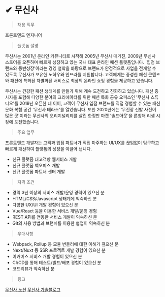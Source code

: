 # ✔ 무신사

> 채용 직무

프론트엔드 엔지니어

> 플랫폼 설명

무신사는 2001년 온라인 커뮤니티로 시작해 2005년 무신사 매거진, 2009년 무신사 스토어를 오픈하며 빠르게 성장하고 있는 국내 대표 온라인 패션 플랫폼입니다. '입점 브랜드와 동반성장'이라는 경영 철학을 바탕으로 브랜드가 안정적으로 사업을 전개할 수 있도록 무신사가 보유한 노하우와 인프라를 지원합니다. 고객에게는 풍성한 패션 콘텐츠와 패션에 특화된 차별화된 서비스로 최상의 온라인 쇼핑 경험을 제공하고 있습니다.

무신사는 건강한 패션 생태계를 만들기 위해 계속 도전하고 진화하고 있습니다. 패션 종사자를 포함해 다양한 분야의 크리에이터를 위한 패션 특화 공유 오피스인 '무신사 스튜디오'를 2018년 오픈한 데 이어, 고객이 무신사 입점 브랜드를 직접 경험할 수 있는 패션 문화 복합 공간 '무신사 테라스'를 열었습니다. 또한 2020년에는 '무진장 신발 사진이 많은 곳'이라는 무신사의 오리지널리티를 살린 한정판 마켓 '솔드아웃'을 론칭해 리셀 시장에 도전했습니다.


> 주요 업무

프론트엔드 개발자는 고객과 입점 파트너가 직접 마주하는 UI/UX를 끊임없이 탐구하고 빠르게 개선하여 플랫폼의 성장을 이끌어 냅니다.

- 신규 플랫폼 대고객향 웹서비스 개발
- 신규 플랫폼 백오피스 개발
- 신규 플랫폼 파트너 센터 개발

> 자격 조건
  
- 경력 3년 이상의 서비스 개발/운영 경력이 있으신 분
- HTML/CSS/Javascript 생태계에 익숙하신 분
- 다양한 UX/UI 개발 경험이 있으신 분
- Vue/React 등을 이용한 서비스 개발/운영 경험
- REST API를 연동한 서비스 개발이 익숙하신 분
- Git의 사용 방법과 브랜치를 이용한 협업이 익숙하신 분

> 우대사항

- Webpack, Rollup 등 모듈 번들러에 대한 이해가 깊으신 분
- Next/Nuxt 등 SSR 프로젝트 개발 경험이 있으신 분
- 이커머스 서비스 개발 경험이 있으신 분
- CI/CD를 통해 테스트/빌드/배포 경험이 있으신 분
- 코드리뷰가 익숙하신 분

> 링크

[무신사 노션](vo.la/UVXkB)
[무신사 기술블로그](medium.com/musinsa-tech)